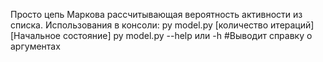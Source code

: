 Просто цепь Маркова рассчитывающая вероятность активности из списка.
Использования в консоли:
py model.py [количество итераций] [Начальное состояние]
py model.py --help или -h #Выводит справку о аргументах